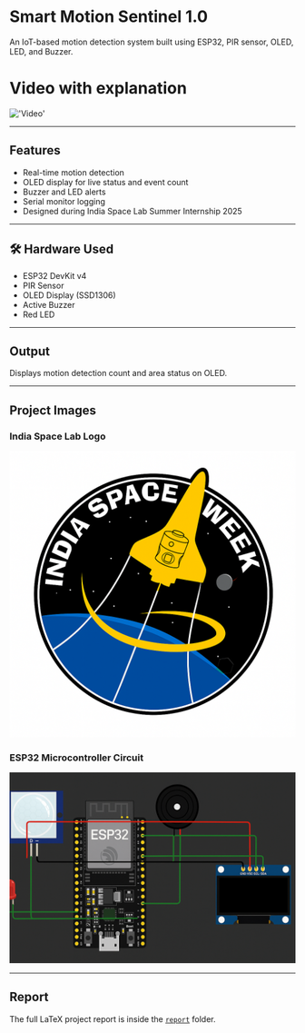 # Smart Motion Sentinel 1.0 

An IoT-based motion detection system built using ESP32, PIR sensor, OLED, LED, and Buzzer.

# Video with explanation 
!['Video'](https://drive.google.com/file/d/1yFLwG0mHjAwY3ttmnl5KQGdi-xZq_MUj/view?usp=drive_link)

---

##  Features
- Real-time motion detection
- OLED display for live status and event count
- Buzzer and LED alerts
- Serial monitor logging
- Designed during India Space Lab Summer Internship 2025

---

## 🛠️ Hardware Used
- ESP32 DevKit v4
- PIR Sensor
- OLED Display (SSD1306)
- Active Buzzer
- Red LED

---

##  Output
Displays motion detection count and area status on OLED.

---

##  Project Images

### India Space Lab Logo
![India Space Lab Logo](India_space.png)

### ESP32 Microcontroller Circuit
![ESP32 Motion Detection Circuit](ESP32.png)

---

##  Report
The full LaTeX project report is inside the [`report`](ISL_Report_S.pdf) folder.
